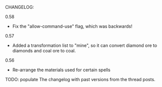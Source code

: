 CHANGELOG:

0.58
 - Fix the "allow-command-use" flag, which was backwards!

0.57
- Added a transformation list to "mine", so it can convert diamond ore to diamonds and coal ore to coal.

0.56
- Re-arrange the materials used for certain spells

TODO: populate The changelog with past versions from the thread posts.